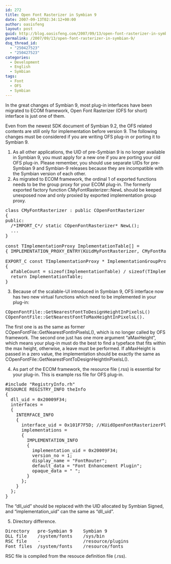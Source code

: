```yaml
---
id: 272
title: Open Font Rasterizer in Symbian 9
date: 2007-09-13T02:34:12+00:00
author: oasisfeng
layout: post
guid: http://blog.oasisfeng.com/2007/09/13/open-font-rasterizer-in-symbian-9/
permalink: /2007/09/13/open-font-rasterizer-in-symbian-9/
dsq_thread_id:
  - "250427523"
  - "250427523"
categories:
  - Development
  - English
  - Symbian
tags:
  - Font
  - OFS
  - Symbian
---
```

In the great changes of Symbian 9, most plug-in interfaces have been migrated to ECOM framework, Open Font Rasterizer (OFS for short) interface is just one of them.

Even from the newest SDK document of Symbian 9.2, the OFS related contents are still only for implementation before version 9. The following changes must be considered if you are writing OFS plug-in or porting it to Symbian 9.
  
<!--more-->

  1. As all other applications, the UID of pre-Symbian 9 is no longer available in Symbian 9, you must apply for a new one if you are porting your old OFS plug-in. Please remember, you should use separate UIDs for pre-Symbian 9 and Symbian-9 releases because they are incompatible with the Symbian version of each other.
  2. As migrated to ECOM framework, the ordinal 1 of exported functions needs to be the group proxy for your ECOM plug-in. The formerly exported factory function CMyFontRasterizer::NewL should be keeped unexposed now and only proxied by exported implementation group proxy.
<pre>class CMyFontRasterizer : public COpenFontRasterizer
{
public:
  /*IMPORT_C*/ static COpenFontRasterizer* NewL();
  ...
}

const TImplementationProxy ImplementationTable[] =
{ IMPLEMENTATION_PROXY_ENTRY(KUidMyFontRasterizer, CMyFontRasterizer::NewL) };

EXPORT_C const TImplementationProxy * ImplementationGroupProxy(TInt& aTableCount)
{
  aTableCount = sizeof(ImplementationTable) / sizeof(TImplementationProxy);
  return ImplementationTable;
}</pre>

  3. Because of the scalable-UI introduced in Symbian 9, OFS interface now has two new virtual functions which need to be implemented in your plug-in:
<pre>COpenFontFile::GetNearestFontToDesignHeightInPixelsL()
COpenFontFile::GetNearestFontToMaxHeightInPixelsL().</pre>

The first one is as the same as former COpenFontFile::GetNearestFontInPixelsL(), which is no longer called by OFS framework. The second one just has one more argument &#8220;aMaxHeight&#8221;, which means your plug-in must do the best to find a typeface that fits within the max height, otherwise, a leave must be performed. If aMaxHeight is passed in a zero value, the implementation should be exactly the same as COpenFontFile::GetNearestFontToDesignHeightInPixelsL().

  4. As part of the ECOM framework, the resource file (.rss) is essential for your plug-in. This is example rss file for OFS plug-in.
<pre>#include "RegistryInfo.rh"
RESOURCE REGISTRY_INFO theInfo
{
  dll_uid = 0x20009F34;
  interfaces =
  {
    INTERFACE_INFO
    {
      interface_uid = 0x101F7F5D; //KUidOpenFontRasterizerPlunginInterface
      implementations =
      {
        IMPLEMENTATION_INFO
        {
          implementation_uid = 0x20009F34;
          version_no = 1;
          display_name = "FontRouter";
          default_data = "Font Enhancement Plugin";
          opaque_data = " ";
        }
      };
    }
  };
}</pre>

The &#8220;dll\_uid&#8221; should be replaced with the UID allocated by Symbian Signed, and &#8220;implementation\_uid&#8221; can the same as &#8220;dll_uid&#8221;.

  5. Directory difference.
<pre>Directory   pre-Symbian 9    Symbian 9
DLL file    /system/fonts    /sys/bin
RSC file    -                /resource/plugins
Font files  /system/fonts    /resource/fonts</pre>

RSC file is compiled from the resouce definition file (.rss).</ol>